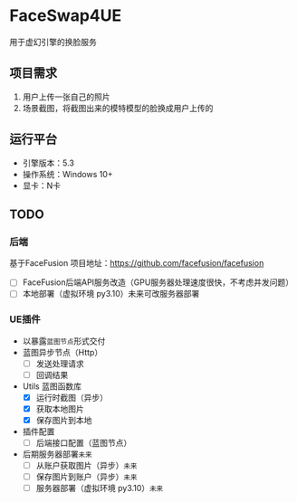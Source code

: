 # FaceSwap4UE
用于虚幻引擎的换脸服务

## 项目需求
1. 用户上传一张自己的照片
2. 场景截图，将截图出来的模特模型的脸换成用户上传的

## 运行平台
 - 引擎版本：5.3
 - 操作系统：Windows 10+
 - 显卡：N卡

## TODO

### 后端
基于FaceFusion 项目地址：https://github.com/facefusion/facefusion
  - [ ] FaceFusion后端API服务改造（GPU服务器处理速度很快，不考虑并发问题）
  - [ ] 本地部署（虚拟环境 py3.10）未来可改服务器部署

### UE插件
- 以暴露`蓝图节点`形式交付
- 蓝图异步节点（Http）
  - [ ] 发送处理请求
  - [ ] 回调结果

- Utils 蓝图函数库
  - [x] 运行时截图（异步）
  - [x] 获取本地图片
  - [x] 保存图片到本地

- 插件配置
  - [ ] 后端接口配置（蓝图节点）

- 后期服务器部署`未来`
   - [ ] 从账户获取图片（异步）`未来`
   - [ ] 保存图片到账户（异步）`未来`
   - [ ] 服务器部署（虚拟环境 py3.10）`未来`
